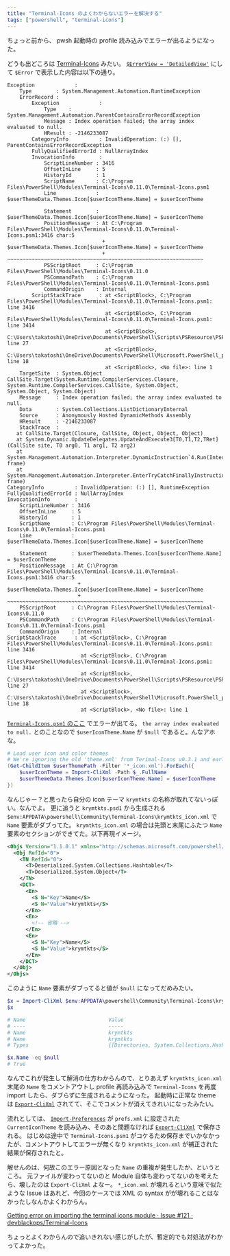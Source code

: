 ```yaml
---
title: "Terminal-Icons のよくわからないエラーを解決する"
tags: ["powershell", "terminal-icons"]
---
```


ちょっと前から、 pwsh 起動時の profile 読み込みでエラーが出るようになった。

どうも出どころは [Terminal-Icons](https://github.com/devblackops/Terminal-Icons/) みたい。 [`$ErrorView = 'DetailedView'`](https://learn.microsoft.com/en-us/powershell/module/microsoft.powershell.core/about/about_preference_variables?view=powershell-7.4#errorview) にして `$Error` で表示した内容は以下の通り。

```plaintext
Exception             :
    Type        : System.Management.Automation.RuntimeException
    ErrorRecord :
        Exception             :
            Type    : System.Management.Automation.ParentContainsErrorRecordException
            Message : Index operation failed; the array index evaluated to null.
            HResult : -2146233087
        CategoryInfo          : InvalidOperation: (:) [], ParentContainsErrorRecordException
        FullyQualifiedErrorId : NullArrayIndex
        InvocationInfo        :
            ScriptLineNumber : 3416
            OffsetInLine     : 5
            HistoryId        : 1
            ScriptName       : C:\Program Files\PowerShell\Modules\Terminal-Icons\0.11.0\Terminal-Icons.psm1
            Line             :     $userThemeData.Themes.Icon[$userIconTheme.Name] = $userIconTheme

            Statement        : $userThemeData.Themes.Icon[$userIconTheme.Name] = $userIconTheme
            PositionMessage  : At C:\Program Files\PowerShell\Modules\Terminal-Icons\0.11.0\Terminal-Icons.psm1:3416 char:5
                               +     $userThemeData.Themes.Icon[$userIconTheme.Name] = $userIconTheme
                               +     ~~~~~~~~~~~~~~~~~~~~~~~~~~~~~~~~~~~~~~~~~~~~~~~~~~~~~~~~~~~~~~~~
            PSScriptRoot     : C:\Program Files\PowerShell\Modules\Terminal-Icons\0.11.0
            PSCommandPath    : C:\Program Files\PowerShell\Modules\Terminal-Icons\0.11.0\Terminal-Icons.psm1
            CommandOrigin    : Internal
        ScriptStackTrace      : at <ScriptBlock>, C:\Program Files\PowerShell\Modules\Terminal-Icons\0.11.0\Terminal-Icons.psm1: line 3416
                                at <ScriptBlock>, C:\Program Files\PowerShell\Modules\Terminal-Icons\0.11.0\Terminal-Icons.psm1: line 3414
                                at <ScriptBlock>, C:\Users\takatoshi\OneDrive\Documents\PowerShell\Scripts\PSResource\PSResource.psm1: line 27
                                at <ScriptBlock>, C:\Users\takatoshi\OneDrive\Documents\PowerShell\Microsoft.PowerShell_profile.ps1: line 18
                                at <ScriptBlock>, <No file>: line 1
    TargetSite  : System.Object CallSite.Target(System.Runtime.CompilerServices.Closure, System.Runtime.CompilerServices.CallSite, System.Object, System.Object, System.Object)
    Message     : Index operation failed; the array index evaluated to null.
    Data        : System.Collections.ListDictionaryInternal
    Source      : Anonymously Hosted DynamicMethods Assembly
    HResult     : -2146233087
    StackTrace  :
   at CallSite.Target(Closure, CallSite, Object, Object, Object)
   at System.Dynamic.UpdateDelegates.UpdateAndExecute3[T0,T1,T2,TRet](CallSite site, T0 arg0, T1 arg1, T2 arg2)
   at System.Management.Automation.Interpreter.DynamicInstruction`4.Run(InterpretedFrame frame)
   at System.Management.Automation.Interpreter.EnterTryCatchFinallyInstruction.Run(InterpretedFrame frame)
CategoryInfo          : InvalidOperation: (:) [], RuntimeException
FullyQualifiedErrorId : NullArrayIndex
InvocationInfo        :
    ScriptLineNumber : 3416
    OffsetInLine     : 5
    HistoryId        : 1
    ScriptName       : C:\Program Files\PowerShell\Modules\Terminal-Icons\0.11.0\Terminal-Icons.psm1
    Line             :     $userThemeData.Themes.Icon[$userIconTheme.Name] = $userIconTheme

    Statement        : $userThemeData.Themes.Icon[$userIconTheme.Name] = $userIconTheme
    PositionMessage  : At C:\Program Files\PowerShell\Modules\Terminal-Icons\0.11.0\Terminal-Icons.psm1:3416 char:5
                       +     $userThemeData.Themes.Icon[$userIconTheme.Name] = $userIconTheme
                       +     ~~~~~~~~~~~~~~~~~~~~~~~~~~~~~~~~~~~~~~~~~~~~~~~~~~~~~~~~~~~~~~~~
    PSScriptRoot     : C:\Program Files\PowerShell\Modules\Terminal-Icons\0.11.0
    PSCommandPath    : C:\Program Files\PowerShell\Modules\Terminal-Icons\0.11.0\Terminal-Icons.psm1
    CommandOrigin    : Internal
ScriptStackTrace      : at <ScriptBlock>, C:\Program Files\PowerShell\Modules\Terminal-Icons\0.11.0\Terminal-Icons.psm1: line 3416
                        at <ScriptBlock>, C:\Program Files\PowerShell\Modules\Terminal-Icons\0.11.0\Terminal-Icons.psm1: line 3414
                        at <ScriptBlock>, C:\Users\takatoshi\OneDrive\Documents\PowerShell\Scripts\PSResource\PSResource.psm1: line 27
                        at <ScriptBlock>, C:\Users\takatoshi\OneDrive\Documents\PowerShell\Microsoft.PowerShell_profile.ps1: line 18
                        at <ScriptBlock>, <No file>: line 1

```

[`Terminal-Icons.psm1` のここ](https://github.com/devblackops/Terminal-Icons/blob/46866e45a602566bb8a52af5a04dac1d69482c29/Terminal-Icons/Terminal-Icons.psm1#L43-L48) でエラーが出てる。
`the array index evaluated to null.` とのことなので `$userIconTheme.Name` が `$null` であると。んなアホな。

```powershell
# Load user icon and color themes
# We're ignoring the old 'theme.xml' from Terimal-Icons v0.3.1 and earlier
(Get-ChildItem $userThemePath -Filter '*_icon.xml').ForEach({
    $userIconTheme = Import-CliXml -Path $_.FullName
    $userThemeData.Themes.Icon[$userIconTheme.Name] = $userIconTheme
})
```

なんじゃー？と思ったら自分の icon テーマ `krymtkts` の名称が取れてないっぽい。なんでよ。
更に追うと `krymtkts.psd1` から生成される `$env:APPDATA\powershell\Community\Terminal-Icons\krymtkts_icon.xml` で `Name` 要素がダブってた。
`krymtkts_icon.xml` の場合は先頭と末尾にふたつ `Name` 要素のセクションができてた。以下再現イメージ。

```xml
<Objs Version="1.1.0.1" xmlns="http://schemas.microsoft.com/powershell/2004/04">
  <Obj RefId="0">
    <TN RefId="0">
      <T>Deserialized.System.Collections.Hashtable</T>
      <T>Deserialized.System.Object</T>
    </TN>
    <DCT>
      <En>
        <S N="Key">Name</S>
        <S N="Value">krymtkts</S>
      </En>
      <En>
        <!-- 省略 -->
      </En>
      <En>
        <S N="Key">Name</S>
        <S N="Value">krymtkts</S>
      </En>
    </DCT>
  </Obj>
</Objs>
```

このように `Name` 要素がダブってると値が `$null` になってだめみたい。

```powershell
$x = Import-CliXml $env:APPDATA\powershell\Community\Terminal-Icons\krymtkts_icon.xml
$x

# Name                           Value
# ----                           -----
# Name                           krymtkts
# Name                           krymtkts
# Types                          {[Directories, System.Collections.Hashtable], [Files, System.Collections.Hashtable], [Directories, Sy…

$x.Name -eq $null
# True
```

なんでこれが発生して解消の仕方わからんので、とりあえず `krymtkts_icon.xml` 末尾の `Name` をコメントアウトし profile 再読み込みで `Terminal-Icons` を再度 import したら、ダブらずに生成されるようになった。
起動時に正常な theme は [`Export-CliXml`](https://learn.microsoft.com/en-us/powershell/module/microsoft.powershell.utility/export-clixml?view=powershell-7.4) されてて、そこでコメントが消えてきれいになったみたい。

流れとしては、 [`Import-Preferences`](https://github.com/devblackops/Terminal-Icons/blob/46866e45a602566bb8a52af5a04dac1d69482c29/Terminal-Icons/Terminal-Icons.psm1#L37) が `prefs.xml` に設定された `CurrentIconTheme` を読み込み、そのあと問題なければ [`Export-CliXml`](https://github.com/devblackops/Terminal-Icons/blob/46866e45a602566bb8a52af5a04dac1d69482c29/Terminal-Icons/Terminal-Icons.psm1#L68-L71) で保存される。
はじめは途中で `Terminal-Icons.psm1` がコケるため保存までいかなかったが、コメントアウトしてエラーが無くなり `krymtkts_icon.xml` が補正された結果が保存されたと。

解せんのは、何故このエラー原因となった `Name` の重複が発生したか、というところ。
元ファイルが変わってないのと Module 自体も変わってないのを考えたら、壊したのは `Export-CliXml` よなー。
`*_icon.xml` が壊れるという意味で似たような Issue はあれど、今回のケースでは XML の syntax がが壊れることはなかったしなんかよくわからん。

[Getting error on importing the terminal icons module · Issue #121 · devblackops/Terminal-Icons](https://github.com/devblackops/Terminal-Icons/issues/121)

ちょっとよくわからんので追いきれない感じがしたが、暫定的でも対処法がわかってよかった。
